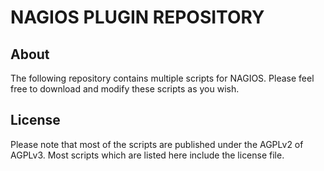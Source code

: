 # NAGIOS PLUGIN REPOSITORY
## About
The following repository contains multiple scripts for NAGIOS.
Please feel free to download and modify these scripts as you wish.

## License
Please note that most of the scripts are published under the AGPLv2
of AGPLv3. Most scripts which are listed here include the license
file.
